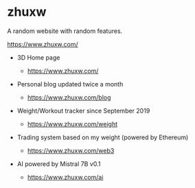 # zhuxw

A random website with random features.

https://www.zhuxw.com/
     
- 3D Home page
  - https://www.zhuxw.com/
    
- Personal blog updated twice a month
  - https://www.zhuxw.com/blog
    
- Weight/Workout tracker since September 2019
  - https://www.zhuxw.com/weight
    
- Trading system based on my weight (powered by Ethereum)
  - https://www.zhuxw.com/web3
    
- AI powered by Mistral 7B v0.1
  - https://www.zhuxw.com/ai    
